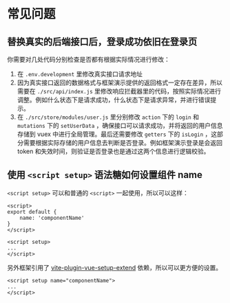 # 常见问题

## 替换真实的后端接口后，登录成功依旧在登录页

你需要对几处代码分别检查是否都有根据实际情况进行修改：

1. 在 `.env.development` 里修改真实接口请求地址
2. 因为真实接口返回的数据格式与框架演示提供的返回格式一定存在差异，所以需要在 `./src/api/index.js` 里修改响应拦截器里的代码，按照实际情况进行调整。例如什么状态下是请求成功，什么状态下是请求异常，并进行错误提示。
3. 在 `./src/store/modules/user.js` 里分别修改 `action` 下的 `login` 和 `mutations` 下的 `setUserData` ，确保接口可以请求成功，并将返回的用户信息存储到 vuex 中进行全局管理。最后还需要修改 `getters` 下的 `isLogin` ，这部分需要根据实际存储的用户信息去判断是否登录。例如框架演示登录是会返回 token 和失效时间，则验证是否登录也是通过这两个信息进行逻辑校验。

## 使用 `<script setup>` 语法糖如何设置组件 name

`<script setup>` 可以和普通的 `<script>` 一起使用，所以可以这样：

```vue:no-line-numbers
<script>
export default {
    name: 'componentName'
}
</script>

<script setup>
...
</script>
```

另外框架引用了 [vite-plugin-vue-setup-extend](https://github.com/anncwb/vite-plugin-vue-setup-extend) 依赖，所以可以更方便的设置。

```vue:no-line-numbers
<script setup name="componentName">
...
</script>
```
